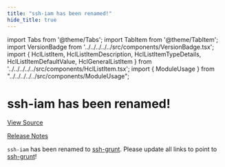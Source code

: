 ```yaml
---
title: "ssh-iam has been renamed!"
hide_title: true
---
```


import Tabs from '@theme/Tabs';
import TabItem from '@theme/TabItem';
import VersionBadge from '../../../../../src/components/VersionBadge.tsx';
import { HclListItem, HclListItemDescription, HclListItemTypeDetails, HclListItemDefaultValue, HclGeneralListItem } from '../../../../../src/components/HclListItem.tsx';
import { ModuleUsage } from "../../../../../src/components/ModuleUsage";

<VersionBadge repoTitle="Security Modules" version="0.73.0" lastModifiedVersion="0.13.0"/>

# ssh-iam has been renamed!

<a href="https://github.com/gruntwork-io/terraform-aws-security/tree/v0.73.0/modules/ssh-iam" className="link-button" title="View the source code for this module in GitHub.">View Source</a>

<a href="https://github.com/gruntwork-io/terraform-aws-security/releases/tag/v0.13.0" className="link-button" title="Release notes for only versions which impacted this module.">Release Notes</a>

`ssh-iam` has been renamed to [ssh-grunt](https://github.com/gruntwork-io/terraform-aws-security/tree/v0.73.0/modules/ssh-grunt). Please update all links to point to
[ssh-grunt](https://github.com/gruntwork-io/terraform-aws-security/tree/v0.73.0/modules/ssh-grunt)!


<!-- ##DOCS-SOURCER-START
{
  "originalSources": [
    "https://github.com/gruntwork-io/terraform-aws-security/tree/v0.73.0/modules/ssh-iam/readme.md",
    "https://github.com/gruntwork-io/terraform-aws-security/tree/v0.73.0/modules/ssh-iam/variables.tf",
    "https://github.com/gruntwork-io/terraform-aws-security/tree/v0.73.0/modules/ssh-iam/outputs.tf"
  ],
  "sourcePlugin": "module-catalog-api",
  "hash": "95270befedd86f2dcc591abf27f9803c"
}
##DOCS-SOURCER-END -->

